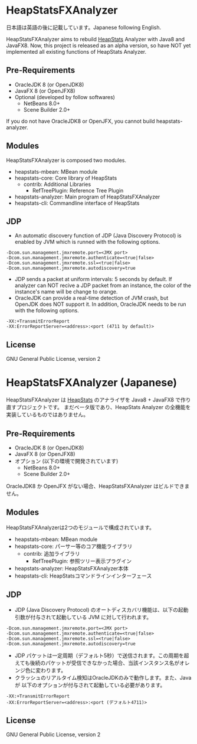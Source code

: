 HeapStatsFXAnalyzer
===================

日本語は英語の後に記載しています。Japanese following English.

HeapStatsFXAnalyzer aims to rebuild [HeapStats](http://icedtea.classpath.org/wiki/HeapStats)
Analyzer with Java8 and JavaFX8. Now, this project is released as an alpha version, so have
NOT yet implemented all existing functions of HeapStats Analyzer.

## Pre-Requirements ##

* OracleJDK 8 (or OpenJDK8)
* JavaFX 8 (or OpenJFX8)
* Optional (developed by follow softwares)
  * NetBeans 8.0+
  * Scene Builder 2.0+

If you do not have OracleJDK8 or OpenJFX, you cannot build heapstats-analyzer.

## Modules ##

HeapStatsFXAnalyzer is composed two modules.

* heapstats-mbean: MBean module
* heapstats-core: Core library of HeapStats
  * contrib: Additional Libraries
    * RefTreePlugin: Reference Tree Plugin
* heapstats-analyzer: Main program of HeapStatsFXAnalyzer
* heapstats-cli: Commandline interface of HeapStats

## JDP ##

* An automatic discovery function of JDP (Java Discovery Protocol) is enabled
by JVM which is runned with the following options.

```
-Dcom.sun.management.jmxremote.port=<JMX port>
-Dcom.sun.management.jmxremote.authenticate=<true|false>
-Dcom.sun.management.jmxremote.ssl=<true|false>
-Dcom.sun.management.jmxremote.autodiscovery=true
```

* JDP sends a packet at uniform intervals: 5 seconds by default. If analyzer
can NOT recive a JDP packet from an instance, the color of the instance's name
will be change to orange.
* OracleJDK can provide a real-time detection of JVM crash, but OpenJDK does
NOT support it. In addition, OracleJDK needs to be run with the following options.

```
-XX:+TransmitErrorReport
-XX:ErrorReportServer=<address>:<port (4711 by default)>
```
## License ##

 GNU General Public License, version 2


HeapStatsFXAnalyzer (Japanese)
==============================

HeapStatsFXAnalyzer は [HeapStats](http://icedtea.classpath.org/wiki/HeapStats/jp)
のアナライザを Java8 + JavaFX8 で作り直すプロジェクトです。
まだベータ版であり、HeapStats Analyzer の全機能を実装しているものではありません。

## Pre-Requirements ##

* OracleJDK 8 (or OpenJDK8)
* JavaFX 8 (or OpenJFX8)
* オプション (以下の環境で開発されています)
  * NetBeans 8.0+
  * Scene Builder 2.0+

OracleJDK8 か OpenJFX がない場合、HeapStatsFXAnalyzer はビルドできません。

## Modules ##

HeapStatsFXAnalyzerは2つのモジュールで構成されています。

* heapstats-mbean: MBean module
* heapstats-core: パーサー等のコア機能ライブラリ
  * contrib: 追加ライブラリ
    * RefTreePlugin: 参照ツリー表示プラグイン
* heapstats-analyzer: HeapStatsFXAnalyzer本体
* heapstats-cli: HeapStatsコマンドラインインターフェース

## JDP ##

* JDP (Java Discovery Protocol) のオートディスカバリ機能は、以下の起動引数が付与されて起動している JVM に対して行われます。

```
-Dcom.sun.management.jmxremote.port=<JMX port>
-Dcom.sun.management.jmxremote.authenticate=<true|false>
-Dcom.sun.management.jmxremote.ssl=<true|false>
-Dcom.sun.management.jmxremote.autodiscovery=true
```

* JDP パケットは一定周期（デフォルト5秒）で送信されます。この周期を超えても後続のパケットが受信できなかった場合、当該インスタンス名がオレンジ色に変わります。
* クラッシュのリアルタイム検知はOracleJDKのみで動作します。また、Java が 以下のオプションが付与されて起動している必要があります。

```
-XX:+TransmitErrorReport
-XX:ErrorReportServer=<address>:<port (デフォルト4711)>
```
## License ##

 GNU General Public License, version 2

